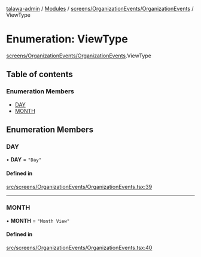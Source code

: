 [talawa-admin](../README.md) / [Modules](../modules.md) / [screens/OrganizationEvents/OrganizationEvents](../modules/screens_OrganizationEvents_OrganizationEvents.md) / ViewType

# Enumeration: ViewType

[screens/OrganizationEvents/OrganizationEvents](../modules/screens_OrganizationEvents_OrganizationEvents.md).ViewType

## Table of contents

### Enumeration Members

- [DAY](screens_OrganizationEvents_OrganizationEvents.ViewType.md#day)
- [MONTH](screens_OrganizationEvents_OrganizationEvents.ViewType.md#month)

## Enumeration Members

### DAY

• **DAY** = ``"Day"``

#### Defined in

[src/screens/OrganizationEvents/OrganizationEvents.tsx:39](https://github.com/pranshugupta54/talawa-admin/blob/2da9090/src/screens/OrganizationEvents/OrganizationEvents.tsx#L39)

___

### MONTH

• **MONTH** = ``"Month View"``

#### Defined in

[src/screens/OrganizationEvents/OrganizationEvents.tsx:40](https://github.com/pranshugupta54/talawa-admin/blob/2da9090/src/screens/OrganizationEvents/OrganizationEvents.tsx#L40)
